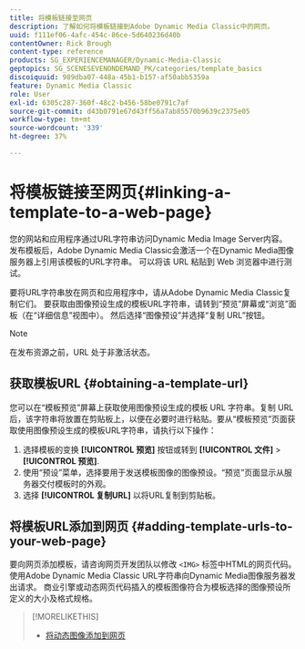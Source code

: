 ```yaml
---
title: 将模板链接至网页
description: 了解如何将模板链接到Adobe Dynamic Media Classic中的网页。
uuid: f111ef06-4afc-454c-86ce-5d640236d40b
contentOwner: Rick Brough
content-type: reference
products: SG_EXPERIENCEMANAGER/Dynamic-Media-Classic
geptopics: SG_SCENESEVENONDEMAND_PK/categories/template_basics
discoiquuid: 989dba07-448a-45b1-b157-af50abb5359a
feature: Dynamic Media Classic
role: User
exl-id: 6305c287-360f-48c2-b456-58be0791c7af
source-git-commit: d43b0791e67d43ff56a7ab85570b9639c2375e05
workflow-type: tm+mt
source-wordcount: '339'
ht-degree: 37%

---
```


# 将模板链接至网页{#linking-a-template-to-a-web-page}

您的网站和应用程序通过URL字符串访问Dynamic Media Image Server内容。 发布模板后，Adobe Dynamic Media Classic会激活一个在Dynamic Media图像服务器上引用该模板的URL字符串。 可以将该 URL 粘贴到 Web 浏览器中进行测试。

要将URL字符串放在网页和应用程序中，请从Adobe Dynamic Media Classic复制它们。 要获取由图像预设生成的模板URL字符串，请转到“预览”屏幕或“浏览”面板（在“详细信息”视图中）。 然后选择“图像预设”并选择“复制 URL”按钮。

>[!NOTE]
>
>在发布资源之前，URL 处于非激活状态。

## 获取模板URL {#obtaining-a-template-url}

您可以在“模板预览”屏幕上获取使用图像预设生成的模板 URL 字符串。复制 URL 后，该字符串将放置在剪贴板上，以便在必要时进行粘贴。要从“模板预览”页面获取使用图像预设生成的模板URL字符串，请执行以下操作：

1. 选择模板的变换 **[!UICONTROL 预览]** 按钮或转到 **[!UICONTROL 文件]** > **[!UICONTROL 预览]**.
1. 使用“预设”菜单，选择要用于发送模板图像的图像预设。“预览”页面显示从服务器交付模板时的外观。
1. 选择 **[!UICONTROL 复制URL]** 以将URL复制到剪贴板。

## 将模板URL添加到网页 {#adding-template-urls-to-your-web-page}

要向网页添加模板，请咨询网页开发团队以修改 `<IMG>` 标签中HTML的网页代码。 使用Adobe Dynamic Media Classic URL字符串向Dynamic Media图像服务器发出请求。 商业引擎或动态网页代码插入的模板图像符合为模板选择的图像预设所定义的大小及格式规格。

>[!MORELIKETHIS]
>
>* [将动态图像添加到网页](linking-urls-web-application.md#adding_dynamic_images_to_your_web_page)

